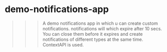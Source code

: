 # demo-notifications-app
> >>A demo notifications app in which u can create custom notifications.
> >>notifications will which expire after 10 secs.
> >>You can close them before it expires and create notifications of different types at the same time.
> >>ContextAPI is used.
